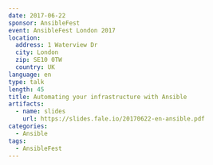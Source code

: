 ```yaml
---
date: 2017-06-22
sponsor: AnsibleFest
event: AnsibleFest London 2017
location:
  address: 1 Waterview Dr
  city: London
  zip: SE10 0TW
  country: UK
language: en
type: talk
length: 45
title: Automating your infrastructure with Ansible
artifacts:
  - name: slides
    url: https://slides.fale.io/20170622-en-ansible.pdf
categories:
  - Ansible
tags:
  - AnsibleFest
---
```

